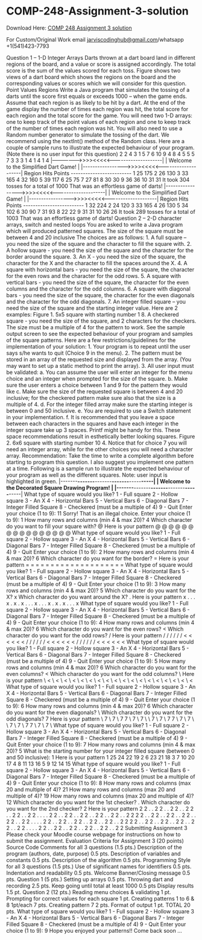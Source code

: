 # COMP-248-Assignment-3-solution

Download Here: [COMP 248 Assignment 3 solution](https://jarviscodinghub.com/assignment/comp-248-assignment-3-solution/)

For Custom/Original Work email jarviscodinghub@gmail.com/whatsapp +1(541)423-7793

Question 1 – 1-D Integer Arrays
Darts thrown at a dart board land in different regions of the board, and a value or score is assigned
accordingly. The total score is the sum of the values scored for each toss. Figure shows two views of a
dart board which shows the regions on the board and the corresponding values or scores which we will
consider for this question.
Point Values Regions
Write a Java program that simulates the tossing of a darts until the score first equals or exceeds 1000 –
when the game ends. Assume that each region is as likely to be hit by a dart.
At the end of the game display the number of times each region was hit, the total score for each region
and the total score for the game.
You will need two 1-D arrays: one to keep track of the point values of each region and one to keep track
of the number of times each region was hit. You will also need to use a Random number generator to
simulate the tossing of the dart. We recommend using the nextInt() method of the Random class.
Here are a couple of sample runs to illustrate the expected behaviour of your program.
(Note there is no user input for this question)
2
2
4 3
1
5
7
6
10
9
4
8
4
5
5 5
7
3
3
3
1
4
1
4
1
4
|—————–>>>><<<<<--------------------| | Welcome to the Simplified Dart Game! | |----------------->>>><<<<<--------------------| Region Hits Points ------------------------- 1 25 175 2 26 130 3 33 165 4 32 160 5 39 117 6 25 75 7 27 81 8 30 30 9 36 36 10 31 31 It took 304 tosses for a total of 1000 That was an effortless game of darts! |----------------->>>><<<<<--------------------| | Welcome to the Simplified Dart Game! | |----------------->>>><<<<<--------------------| Region Hits Points ------------------------- 1 32 224 2 24 120 3 33 165 4 26 130 5 34 102 6 30 90 7 31 93 8 22 22 9 31 31 10 26 26 It took 289 tosses for a total of 1003 That was an effortless game of darts! Question 2 – 2-D character arrays, switch and nested loops You are asked to write a Java program which will produced patterned squares. The size of the square must be between 4 and 20 inclusive The choices are as follows: 1. A full square – you need the size of the square and the character to fill the square with. 2. A hollow square - you need the size of the square and the character for the border around the square. 3. An X - you need the size of the square, the character for the X and the character to fill the spaces around the X. 4. A square with horizontal bars - you need the size of the square, the character for the even rows and the character for the odd rows. 5. A square with vertical bars - you need the size of the square, the character for the even columns and the character for the odd columns. 6. A square with diagonal bars - you need the size of the square, the character for the even diagonals and the character for the odd diagonals. 7. An integer filled square – you need the size of the square and the starting integer value. Here are 2 examples: Figure 1. 5x5 square with starting number 1 8. A checkered square - you need the size of the square, and 2 characters for the checkers. The size must be a multiple of 4 for the pattern to work. See the sample output screen to see the expected behaviour of your program and samples of the square patterns. Here are a few restrictions/guidelines for the implementation of your solution: 1. Your program is to repeat until the user says s/he wants to quit (Choice 9 in the menu). 2. The pattern must be stored in an array of the requested size and displayed from the array. (You may want to set up a static method to print the array). 3. All user input must be validated: a. You can assume the user will enter an integer for the menu choice and an integer when prompted for the size of the square. b. Make sure the user enters a choice between 1 and 9 for the pattern they would like c. Make sure the size of the requested square is between 4 and 20 inclusive; for the checkered pattern make sure also that the size is a multiple of 4. d. For the integer filled array make sure the starting integer is between 0 and 50 inclusive. e. You are required to use a Switch statement in your implementation. f. It is recommended that you leave a space between each characters in the squares and have each integer in the integer square take up 3 spaces. Printf might be handy for this. These space recommendations result in esthetically better looking squares. Figure 2. 6x6 square with starting number 10 4. Notice that for choice 7 you will need an integer array, while for the other choices you will need a character array. Recommendation: Take the time to write a complete algorithm before starting to program this question. I also suggest you implement one pattern at a time. Following is a sample run to illustrate the expected behaviour of your program as well as the different squares. Note: user input is highlighted in green. |-------****-------****-------****-------****-----****-----| | Welcome to the Decorated Square Drawing Program! | |-------****-------****-------****-------****-----****-----| What type of square would you like? 1 - Full square 2 - Hollow square 3 - An X 4 - Horizontal Bars 5 - Vertical Bars 6 - Diagonal Bars 7 - Integer Filled Square 8 - Checkered (must be a multiple of 4) 9 - Quit Enter your choice (1 to 9): 11 Sorry! That is an illegal choice. Enter your choice (1 to 9): 1 How many rows and columns (min 4 & max 20)? 4 Which character do you want to fill your square with? @ Here is your pattern @ @ @ @ @ @ @ @ @ @ @ @ @ @ @ @ What type of square would you like? 1 - Full square 2 - Hollow square 3 - An X 4 - Horizontal Bars 5 - Vertical Bars 6 - Diagonal Bars 7 - Integer Filled Square 8 - Checkered (must be a multiple of 4) 9 - Quit Enter your choice (1 to 9): 2 How many rows and columns (min 4 & max 20)? 6 Which character do you want for the border? = Here is your pattern = = = = = = = = = = = = = = = = = = = = What type of square would you like? 1 - Full square 2 - Hollow square 3 - An X 4 - Horizontal Bars 5 - Vertical Bars 6 - Diagonal Bars 7 - Integer Filled Square 8 - Checkered (must be a multiple of 4) 9 - Quit Enter your choice (1 to 9): 3 How many rows and columns (min 4 & max 20)? 5 Which character do you want for the X? x Which character do you want around the X? . Here is your pattern x . . . x . x . x . . . x . . . x . x . x . . . x What type of square would you like? 1 - Full square 2 - Hollow square 3 - An X 4 - Horizontal Bars 5 - Vertical Bars 6 - Diagonal Bars 7 - Integer Filled Square 8 - Checkered (must be a multiple of 4) 9 - Quit Enter your choice (1 to 9): 4 How many rows and columns (min 4 & max 20)? 6 Which character do you want for the even rows? < Which character do you want for the odd rows? / Here is your pattern / / / / / / < < < < < < / / / / / / < < < < < < / / / / / / < < < < < < What type of square would you like? 1 - Full square 2 - Hollow square 3 - An X 4 - Horizontal Bars 5 - Vertical Bars 6 - Diagonal Bars 7 - Integer Filled Square 8 - Checkered (must be a multiple of 4) 9 - Quit Enter your choice (1 to 9): 5 How many rows and columns (min 4 & max 20)? 6 Which character do you want for the even columns? < Which character do you want for the odd columns? \ Here is your pattern \ < \ < \ < \ < \ < \ < \ < \ < \ < \ < \ < \ < \ < \ < \ < \ < \ < \ < What type of square would you like? 1 - Full square 2 - Hollow square 3 - An X 4 - Horizontal Bars 5 - Vertical Bars 6 - Diagonal Bars 7 - Integer Filled Square 8 - Checkered (must be a multiple of 4) 9 - Quit Enter your choice (1 to 9): 6 How many rows and columns (min 4 & max 20)? 6 Which character do you want for the even diagonals? \ Which character do you want for the odd diagonals? 7 Here is your pattern \ 7 \ 7 \ 7 7 \ 7 \ 7 \ \ 7 \ 7 \ 7 7 \ 7 \ 7 \ \ 7 \ 7 \ 7 7 \ 7 \ 7 \ What type of square would you like? 1 - Full square 2 - Hollow square 3 - An X 4 - Horizontal Bars 5 - Vertical Bars 6 - Diagonal Bars 7 - Integer Filled Square 8 - Checkered (must be a multiple of 4) 9 - Quit Enter your choice (1 to 9): 7 How many rows and columns (min 4 & max 20)? 5 What is the starting number for your integer filled square (between 0 and 50 inclusive): 1 Here is your pattern 1 25 24 22 19 2 6 23 21 18 3 7 10 20 17 4 8 11 13 16 5 9 12 14 15 What type of square would you like? 1 - Full square 2 - Hollow square 3 - An X 4 - Horizontal Bars 5 - Vertical Bars 6 - Diagonal Bars 7 - Integer Filled Square 8 - Checkered (must be a multiple of 4) 9 - Quit Enter your choice (1 to 9): 8 How many rows and columns (max 20 and multiple of 4)? 21 How many rows and columns (max 20 and multiple of 4)? 19 How many rows and columns (max 20 and multiple of 4)? 12 Which character do you want for the 1st checker? . Which character do you want for the 2nd checker? 2 Here is your pattern 2 2 . . 2 2 . . 2 2 . . 2 2 . . 2 2 . . 2 2 . . . . 2 2 . . 2 2 . . 2 2 . . 2 2 . . 2 2 . . 2 2 2 2 . . 2 2 . . 2 2 . . 2 2 . . 2 2 . . 2 2 . . . . 2 2 . . 2 2 . . 2 2 . . 2 2 . . 2 2 . . 2 2 2 2 . . 2 2 . . 2 2 . . 2 2 . . 2 2 . . 2 2 . . . . 2 2 . . 2 2 . . 2 2 . . 2 2 . . 2 2 . . 2 2 Submitting Assignment 3 Please check your Moodle course webpage for instructions on how to submit the assignment. Evaluation Criteria for Assignment 3 (20 points) Source Code Comments for all 3 questions (1.5 pts.) Description of the program (authors, date, purpose) 0.5 pts. Description of variables and constants 0.5 pts. Description of the algorithm 0.5 pts. Programming Style for all 3 questions (1.5 pts.) Use of significant names for identifiers 0.5 pts. Indentation and readability 0.5 pts. Welcome Banner/Closing message 0.5 pts. Question 1 (5 pts.) Setting up arrays 0.5 pts. Throwing dart and recording 2.5 pts. Keep going until total at least 1000 0.5 pts Display results 1.5 pt. Question 2 (12 pts.) Reading menu choices & validating 1 pt. Prompting for correct values for each square 1 pt. Creating patterns 1 to 6 & 8 1pt/each 7 pts. Creating pattern 7 2 pts. Format of output 1 pt. TOTAL 20 pts. What type of square would you like? 1 - Full square 2 - Hollow square 3 - An X 4 - Horizontal Bars 5 - Vertical Bars 6 - Diagonal Bars 7 - Integer Filled Square 8 - Checkered (must be a multiple of 4) 9 - Quit Enter your choice (1 to 9): 9 Hope you enjoyed your patterns!! Come back soon ...

